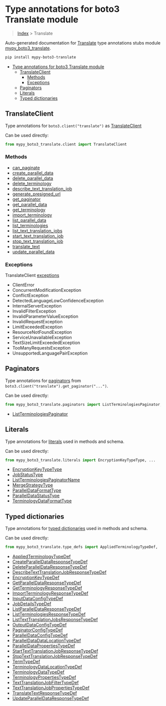 # Type annotations for boto3 Translate module

> [Index](..) > Translate

Auto-generated documentation for
[Translate](https://boto3.amazonaws.com/v1/documentation/api/1.17.77/reference/services/translate.html#Translate)
type annotations stubs module
[mypy_boto3_translate](https://pypi.org/project/mypy-boto3-translate/).

```bash
pip install mypy-boto3-translate
```

- [Type annotations for boto3 Translate module](#type-annotations-for-boto3-translate-module)
  - [TranslateClient](#translateclient)
    - [Methods](#methods)
    - [Exceptions](#exceptions)
  - [Paginators](#paginators)
  - [Literals](#literals)
  - [Typed dictionaries](#typed-dictionaries)

## TranslateClient

Type annotations for `boto3.client("translate")` as
[TranslateClient](./client.md)

Can be used directly:

```python
from mypy_boto3_translate.client import TranslateClient
```

### Methods

- [can_paginate](./client.md#can_paginate)
- [create_parallel_data](./client.md#create_parallel_data)
- [delete_parallel_data](./client.md#delete_parallel_data)
- [delete_terminology](./client.md#delete_terminology)
- [describe_text_translation_job](./client.md#describe_text_translation_job)
- [generate_presigned_url](./client.md#generate_presigned_url)
- [get_paginator](./client.md#get_paginator)
- [get_parallel_data](./client.md#get_parallel_data)
- [get_terminology](./client.md#get_terminology)
- [import_terminology](./client.md#import_terminology)
- [list_parallel_data](./client.md#list_parallel_data)
- [list_terminologies](./client.md#list_terminologies)
- [list_text_translation_jobs](./client.md#list_text_translation_jobs)
- [start_text_translation_job](./client.md#start_text_translation_job)
- [stop_text_translation_job](./client.md#stop_text_translation_job)
- [translate_text](./client.md#translate_text)
- [update_parallel_data](./client.md#update_parallel_data)

### Exceptions

TranslateClient [exceptions](./client.md#exceptions)

- ClientError
- ConcurrentModificationException
- ConflictException
- DetectedLanguageLowConfidenceException
- InternalServerException
- InvalidFilterException
- InvalidParameterValueException
- InvalidRequestException
- LimitExceededException
- ResourceNotFoundException
- ServiceUnavailableException
- TextSizeLimitExceededException
- TooManyRequestsException
- UnsupportedLanguagePairException

## Paginators

Type annotations for [paginators](./paginators.md) from
`boto3.client("translate").get_paginator("...")`.

Can be used directly:

```python
from mypy_boto3_translate.paginators import ListTerminologiesPaginator, ...
```

- [ListTerminologiesPaginator](./paginators.md#listterminologiespaginator)

## Literals

Type annotations for [literals](./literals.md) used in methods and schema.

Can be used directly:

```python
from mypy_boto3_translate.literals import EncryptionKeyTypeType, ...
```

- [EncryptionKeyTypeType](./literals.md#encryptionkeytypetype)
- [JobStatusType](./literals.md#jobstatustype)
- [ListTerminologiesPaginatorName](./literals.md#listterminologiespaginatorname)
- [MergeStrategyType](./literals.md#mergestrategytype)
- [ParallelDataFormatType](./literals.md#paralleldataformattype)
- [ParallelDataStatusType](./literals.md#paralleldatastatustype)
- [TerminologyDataFormatType](./literals.md#terminologydataformattype)

## Typed dictionaries

Type annotations for [typed dictionaries](./type_defs.md) used in methods and
schema.

Can be used directly:

```python
from mypy_boto3_translate.type_defs import AppliedTerminologyTypeDef, ...
```

- [AppliedTerminologyTypeDef](./type_defs.md#appliedterminologytypedef)
- [CreateParallelDataResponseTypeDef](./type_defs.md#createparalleldataresponsetypedef)
- [DeleteParallelDataResponseTypeDef](./type_defs.md#deleteparalleldataresponsetypedef)
- [DescribeTextTranslationJobResponseTypeDef](./type_defs.md#describetexttranslationjobresponsetypedef)
- [EncryptionKeyTypeDef](./type_defs.md#encryptionkeytypedef)
- [GetParallelDataResponseTypeDef](./type_defs.md#getparalleldataresponsetypedef)
- [GetTerminologyResponseTypeDef](./type_defs.md#getterminologyresponsetypedef)
- [ImportTerminologyResponseTypeDef](./type_defs.md#importterminologyresponsetypedef)
- [InputDataConfigTypeDef](./type_defs.md#inputdataconfigtypedef)
- [JobDetailsTypeDef](./type_defs.md#jobdetailstypedef)
- [ListParallelDataResponseTypeDef](./type_defs.md#listparalleldataresponsetypedef)
- [ListTerminologiesResponseTypeDef](./type_defs.md#listterminologiesresponsetypedef)
- [ListTextTranslationJobsResponseTypeDef](./type_defs.md#listtexttranslationjobsresponsetypedef)
- [OutputDataConfigTypeDef](./type_defs.md#outputdataconfigtypedef)
- [PaginatorConfigTypeDef](./type_defs.md#paginatorconfigtypedef)
- [ParallelDataConfigTypeDef](./type_defs.md#paralleldataconfigtypedef)
- [ParallelDataDataLocationTypeDef](./type_defs.md#paralleldatadatalocationtypedef)
- [ParallelDataPropertiesTypeDef](./type_defs.md#paralleldatapropertiestypedef)
- [StartTextTranslationJobResponseTypeDef](./type_defs.md#starttexttranslationjobresponsetypedef)
- [StopTextTranslationJobResponseTypeDef](./type_defs.md#stoptexttranslationjobresponsetypedef)
- [TermTypeDef](./type_defs.md#termtypedef)
- [TerminologyDataLocationTypeDef](./type_defs.md#terminologydatalocationtypedef)
- [TerminologyDataTypeDef](./type_defs.md#terminologydatatypedef)
- [TerminologyPropertiesTypeDef](./type_defs.md#terminologypropertiestypedef)
- [TextTranslationJobFilterTypeDef](./type_defs.md#texttranslationjobfiltertypedef)
- [TextTranslationJobPropertiesTypeDef](./type_defs.md#texttranslationjobpropertiestypedef)
- [TranslateTextResponseTypeDef](./type_defs.md#translatetextresponsetypedef)
- [UpdateParallelDataResponseTypeDef](./type_defs.md#updateparalleldataresponsetypedef)
